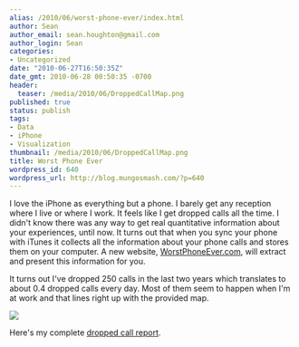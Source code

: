 ```yaml
---
alias: /2010/06/worst-phone-ever/index.html
author: Sean
author_email: sean.houghton@gmail.com
author_login: Sean
categories:
- Uncategorized
date: "2010-06-27T16:50:35Z"
date_gmt: 2010-06-28 00:50:35 -0700
header:
  teaser: /media/2010/06/DroppedCallMap.png
published: true
status: publish
tags:
- Data
- iPhone
- Visualization
thumbnail: /media/2010/06/DroppedCallMap.png
title: Worst Phone Ever
wordpress_id: 640
wordpress_url: http://blog.mungosmash.com/?p=640
---
```

I love the iPhone as everything but a phone. I barely get any reception where I live or where I work. It feels like I get dropped calls all the time. I didn't know there was any way to get real quantitative information about your experiences, until now. It turns out that when you sync your phone with iTunes it collects all the information about your phone calls and stores them on your computer. A new website, [WorstPhoneEver.com](http://worstphoneever.com), will extract and present this information for you.

It turns out I've dropped 250 calls in the last two years which translates to about 0.4 dropped calls every day. Most of them seem to happen when I'm at work and that lines right up with the provided map.

![]({{site.url_root}}/media/2010/06/DroppedCallMap.png)

Here's my complete [dropped call report](http://worstphoneever.com/users/1173).

